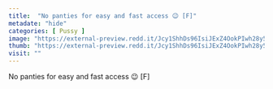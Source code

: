 ```yaml
---
title:  "No panties for easy and fast access 😉 [F]"
metadate: "hide"
categories: [ Pussy ]
image: "https://external-preview.redd.it/Jcy1ShhDs96IsiJExZ4OokPIwh28y5zbjMDcS0PoHng.jpg?auto=webp&s=bdfdc2ee4f5c0f05c9d729f7dfad845c2e1fe33f"
thumb: "https://external-preview.redd.it/Jcy1ShhDs96IsiJExZ4OokPIwh28y5zbjMDcS0PoHng.jpg?width=640&crop=smart&auto=webp&s=34674cfdcc47a2193cb91e14a260a6f98df78a16"
visit: ""
---
```

No panties for easy and fast access 😉 [F]
